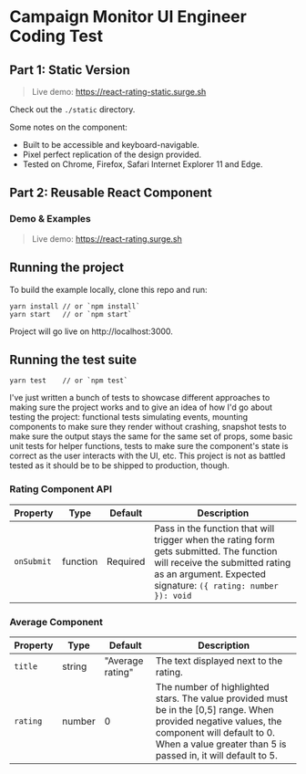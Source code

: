 # Campaign Monitor UI Engineer Coding Test

## Part 1: Static Version

> Live demo: https://react-rating-static.surge.sh

Check out the `./static` directory.

Some notes on the component:

* Built to be accessible and keyboard-navigable.
* Pixel perfect replication of the design provided.
* Tested on Chrome, Firefox, Safari Internet Explorer 11 and Edge.

## Part 2: Reusable React Component

### Demo & Examples

> Live demo: https://react-rating.surge.sh

## Running the project

To build the example locally, clone this repo and run:

```
yarn install // or `npm install`
yarn start   // or `npm start`
```

Project will go live on http://localhost:3000.

## Running the test suite

```
yarn test    // or `npm test`
```

I've just written a bunch of tests to showcase different approaches to making sure the project works and to give an idea of how I'd go about testing the project: functional tests simulating events, mounting components to make sure they render without crashing, snapshot tests to make sure the output stays the same for the same set of props, some basic unit tests for helper functions, tests to make sure the component's state is correct as the user interacts with the UI, etc. This project is not as battled tested as it should be to be shipped to production, though.

### Rating Component API

| Property | Type | Default | Description |
|---|---|---|---|
| `onSubmit` | function | Required | Pass in the function that will trigger when the rating form gets submitted. The function will receive the submitted rating as an argument. Expected signature: `({ rating: number }): void` |

### Average Component

| Property | Type | Default | Description |
|---|---|---|---|
| `title` | string | "Average rating" | The text displayed next to the rating. |
| `rating` | number | 0 | The number of highlighted stars. The value provided must be in the [0,5] range. When provided negative values, the component will default to 0. When a value greater than 5 is passed in, it will default to 5. |
